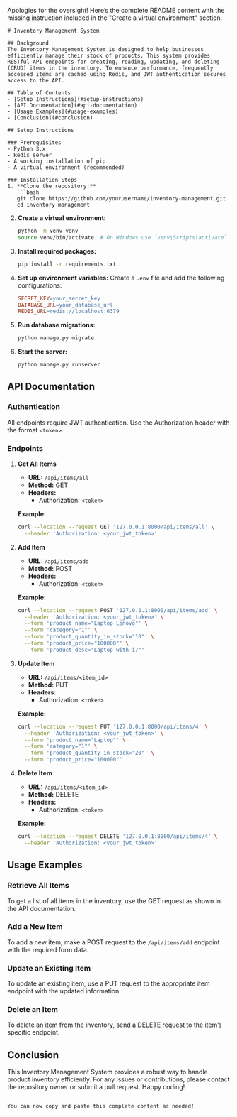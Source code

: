 Apologies for the oversight! Here’s the complete README content with the missing instruction included in the "Create a virtual environment" section. 

```
# Inventory Management System

## Background
The Inventory Management System is designed to help businesses efficiently manage their stock of products. This system provides RESTful API endpoints for creating, reading, updating, and deleting (CRUD) items in the inventory. To enhance performance, frequently accessed items are cached using Redis, and JWT authentication secures access to the API.

## Table of Contents
- [Setup Instructions](#setup-instructions)
- [API Documentation](#api-documentation)
- [Usage Examples](#usage-examples)
- [Conclusion](#conclusion)

## Setup Instructions

### Prerequisites
- Python 3.x
- Redis server
- A working installation of pip
- A virtual environment (recommended)

### Installation Steps
1. **Clone the repository:**
   ```bash
   git clone https://github.com/yourusername/inventory-management.git
   cd inventory-management
   ```
   
2. **Create a virtual environment:**
   ```bash
   python -m venv venv
   source venv/bin/activate  # On Windows use `venv\Scripts\activate`
   ```

3. **Install required packages:**
   ```bash
   pip install -r requirements.txt
   ```

4. **Set up environment variables:** Create a `.env` file and add the following configurations:
   ```makefile
   SECRET_KEY=your_secret_key
   DATABASE_URL=your_database_url
   REDIS_URL=redis://localhost:6379
   ```

5. **Run database migrations:**
   ```bash
   python manage.py migrate
   ```

6. **Start the server:**
   ```bash
   python manage.py runserver
   ```

## API Documentation

### Authentication
All endpoints require JWT authentication. Use the Authorization header with the format `<token>`.

### Endpoints

1. **Get All Items**
   - **URL:** `/api/items/all`
   - **Method:** GET
   - **Headers:**
     - Authorization: `<token>`
   
   **Example:**
   ```bash
   curl --location --request GET '127.0.0.1:8000/api/items/all' \
     --header 'Authorization: <your_jwt_token>'
   ```

2. **Add Item**
   - **URL:** `/api/items/add`
   - **Method:** POST
   - **Headers:**
     - Authorization: `<token>`
   
   **Example:**
   ```bash
   curl --location --request POST '127.0.0.1:8000/api/items/add' \
     --header 'Authorization: <your_jwt_token>' \
     --form 'product_name="Laptop Lenovo"' \
     --form 'category="1"' \
     --form 'product_quantity_in_stock="10"' \
     --form 'product_price="100000"' \
     --form 'product_desc="Laptop with i7"'
   ```

3. **Update Item**
   - **URL:** `/api/items/<item_id>`
   - **Method:** PUT
   - **Headers:**
     - Authorization: `<token>`
   
   **Example:**
   ```bash
   curl --location --request PUT '127.0.0.1:8000/api/items/4' \
     --header 'Authorization: <your_jwt_token>' \
     --form 'product_name="Laptop"' \
     --form 'category="1"' \
     --form 'product_quantity_in_stock="20"' \
     --form 'product_price="100000"'
   ```

4. **Delete Item**
   - **URL:** `/api/items/<item_id>`
   - **Method:** DELETE
   - **Headers:**
     - Authorization: `<token>`
   
   **Example:**
   ```bash
   curl --location --request DELETE '127.0.0.1:8000/api/items/4' \
     --header 'Authorization: <your_jwt_token>'
   ```

## Usage Examples

### Retrieve All Items
To get a list of all items in the inventory, use the GET request as shown in the API documentation.

### Add a New Item
To add a new item, make a POST request to the `/api/items/add` endpoint with the required form data.

### Update an Existing Item
To update an existing item, use a PUT request to the appropriate item endpoint with the updated information.

### Delete an Item
To delete an item from the inventory, send a DELETE request to the item’s specific endpoint.

## Conclusion
This Inventory Management System provides a robust way to handle product inventory efficiently. For any issues or contributions, please contact the repository owner or submit a pull request. Happy coding!
```

You can now copy and paste this complete content as needed!